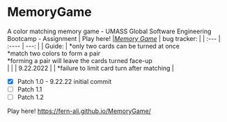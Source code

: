 # MemoryGame
A color matching memory game - UMASS Global Software Engineering Bootcamp - Assignment
|  Play here!      |*[Memory Game](https://fern-ali.github.io/MemoryGame/)*  | bug tracker:   |
| :---        |    :----   |          ---: |
| Guide:     |   *only two cards can be turned at once <br> *match two colors to form a pair <br> *forming a pair will leave the cards turned face-up <br>    |   |
|  9.22.2022    |       | *failure to limit card turn after matching  |

- [x] Patch 1.0 - 9.22.22 initial commit
- [ ] Patch 1.1
- [ ] Patch 1.2

Play here! https://fern-ali.github.io/MemoryGame/
